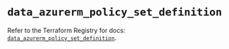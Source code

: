 # `data_azurerm_policy_set_definition`

Refer to the Terraform Registry for docs: [`data_azurerm_policy_set_definition`](https://registry.terraform.io/providers/hashicorp/azurerm/4.9.0/docs/data-sources/policy_set_definition).
